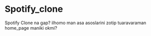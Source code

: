 # Spotify_clone
Spotify Clone
na gap?
ilhomo man asa asoslarini zotip tuaravaraman 
home_page maniki okmi?